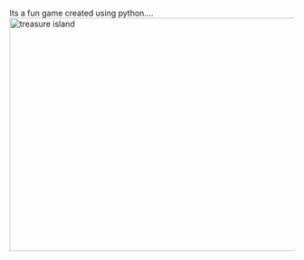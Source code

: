 Its a fun game created using python....
<img width="542" height="412" alt="treasure island" src="https://github.com/user-attachments/assets/2cd99949-9771-4a42-bb8c-adbff1899d7e" />
